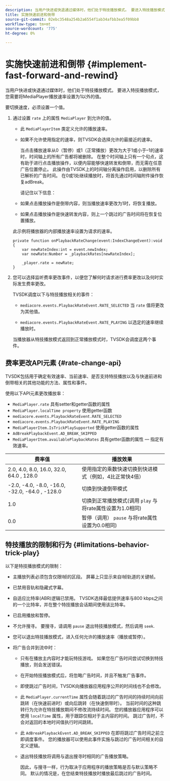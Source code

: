 ```yaml
---
description: 当用户快进或快退通过媒体时，他们处于特技播放模式。 要进入特技播放模式，您需要将MediaPlayer播放速率设置为1以外的值。
title: 实施快速前进和倒带
source-git-commit: 02ebc3548a254b2a6554f1ab34afbb3ea5f09bb8
workflow-type: tm+mt
source-wordcount: '775'
ht-degree: 0%

---
```


# 实施快速前进和倒带 {#implement-fast-forward-and-rewind}

当用户快进或快退通过媒体时，他们处于特技播放模式。 要进入特技播放模式，您需要将MediaPlayer播放速率设置为1以外的值。

要切换速度，必须设置一个值。

1. 通过设置 `rate` 上的属性 `MediaPlayer` 到允许的值。

   * 此 `MediaPlayerItem` 类定义允许的播放速率。
   * 如果不允许使用指定的速率，则TVSDK会选择允许的最接近的速率。

     当点击播放速率从0（暂停）或1（正常播放）更改为大于1或小于–1的速率时，时间轴上的所有广告都将被删除。 在整个时间轴上只有一个句点，这有助于进行点击播放操作，以便内容能够快速转发和倒带，而无需在任意广告位置停止。 此操作由TVSDK上的时间轴分离操作启用，以删除所有已解析的广告时间。 在0或1处继续播放时，将首先通过时间轴附件操作恢复adBreak。

     请记住以下信息：

   * 如果点击播放操作是倒带内容，则当播放速率更改为1时，将恢复播放。
   * 如果点击播放操作是快速转发内容，则上一个跳过的广告时间将在恢复位置播放。

   此示例将播放器的内部播放速率设置为请求的速率。

   ```
   private function onPlaybackRateChange(event:IndexChangeEvent):void { 
       var newRateIndex:int = event.newIndex; 
       var newRate:Number = _playbackRates[newRateIndex]; 
   
       _player.rate = newRate; 
   } 
   ```

1. 您可以选择监听费率更改事件，以便您了解何时请求进行费率更改以及何时实际发生费率更改。

   TVSDK调度以下与特技播放相关的事件：

   * `mediacore.events.PlaybackRateEvent.RATE_SELECTED` 当 `rate` 值将更改为其他值。

   * `mediacore.events.PlaybackRateEvent.RATE_PLAYING` 以选定的速率继续播放时。

   当播放器从特技播放模式返回到正常播放模式时，TVSDK会调度这两个事件。

## 费率更改API元素 {#rate-change-api}

TVSDK包括用于确定有效速率、当前速率、是否支持特技播放以及与快速前进和倒带相关的其他功能的方法、属性和事件。

使用以下API元素更改播放率：

* `MediaPlayer.rate` 具有setter和getter函数的属性
* `MediaPlayer.localTime property` 使用getter函数
* `mediacore.events.PlaybackRateEvent.RATE_SELECTED`
* `mediacore.events.PlaybackRateEvent.RATE_PLAYING`
* `MediaPlayerItem.IsTrickPlaySupported` 使用getter函数的属性
* `AdBreakPlaybackEvent.AD_BREAK_SKIPPED`
* `MediaPlayerItem.availablePlaybackRates` 具有getter函数的属性 — 指定有效速率。

| 费率值 | 播放效果 |
|---|---|
| 2.0, 4.0, 8.0, 16.0, 32.0, 64.0  , 128.0 | 使用指定的乘数快速切换到快进模式（例如，4比正常快4倍） |
| -2.0, -4.0, -8.0, -16.0, -32.0, -64.0  , -128.0 | 切换到快速倒带模式 |
| 1.0 | 切换到正常播放模式(调用 `play` 与将rate属性设置为1.0相同) |
| 0.0 | 暂停（调用） `pause` 与将rate属性设置为0.0相同) |

## 特技播放的限制和行为 {#limitations-behavior-trick-play}

以下是特技播放模式的限制：

* 主播放列表必须包含仅限I帧的区段。 屏幕上只显示来自I帧轨道的关键帧。
* 已禁用音轨和隐藏式字幕。
* 自适应比特率(ABR)逻辑已禁用。 TVSDK选择最低提供速率与800 kbps之间的一个比特率，并在整个特技播放会话期间使用该比特率。
* 已启用播放和暂停。
* 不允许搜寻。 要搜寻，请调用 `pause` 退出特技播放模式，然后调用 `seek`.

* 您可以退出特技播放模式，进入任何允许的播放速率（播放或暂停）。
* 将广告合并到流中时：

   * 只有在播放主内容时才能玩特技游戏。 如果您在广告时间尝试切换到特技播放，则会发送错误。
   * 在开始特技播放模式后，将忽略广告时间，并且不触发广告事件。
   * 即使跳过广告时间，TVSDK向播放器应用程序公开的时间线也不会修改。
   * 此 `MediaPlayer.currentTime` 属性会随着跳过的广告时间的持续时间向前跳转（在快速前进时）或向后跳转（在快速倒带时）。 当前时间的这种跳转行为允许在特技播放期间不修改流持续时间。 您的播放器应用程序可以使用 `localTime` 属性，用于跟踪仅相对于主内容的时间。 跳过广告时，不会对返回的本地时间值执行时间跳转。

   * 此 `AdBreakPlaybackEvent.AD_BREAK_SKIPPED` 在即将跳过广告时间之前立即调度事件。 您的播放器可以使用此事件实施与跳过的广告时间相关的自定义逻辑。
   * 退出特技播放将调用与退出搜寻时相同的广告播放策略。

     因此，与搜寻一样，行为取决于应用程序的播放策略是否与默认策略不同。 默认的情况是，在您结束特技播放时播放最后跳过的广告时间。
